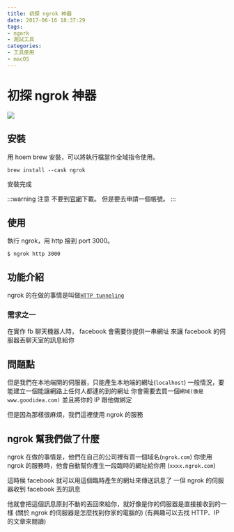 ```yaml
---
title: 初探 ngrok 神器
date: 2017-06-16 18:37:29
tags:
- ngork
- 測試工具
categories:
- 工具使用
- macOS
---
```


# 初探 ngrok 神器

![](https://ngrok.com/static/img/demo.png)

## 安裝

用 hoem brew 安裝，可以將執行檔當作全域指令使用。

```shell
brew install --cask ngrok
```

安裝完成

:::warning
注意
不要到[官網](https://ngrok.com/)下載。
但是要去申請一個帳號。
:::

## 使用

執行 ngrok，用 http 接到 port 3000。

```shell
$ ngrok http 3000
```

## 功能介紹

ngrok 的在做的事情是叫做[`HTTP tunneling`](https://en.wikipedia.org/wiki/HTTP_tunnel)

### 需求之一

在實作 fb 聊天機器人時， facebook 會需要你提供一串網址
來讓 facebook 的伺服器丟聊天室的訊息給你

## 問題點

但是我們在本地端開的伺服器，只能產生本地端的網址(`localhost`)
一般情況，要能建立一個能讓網路上任何人都連的到的網址
你會需要去買一個`網域(像是 www.goodidea.com)`
並且將你的 IP 跟他做綁定

但是因為那樣很麻煩，我們這裡使用 ngrok 的服務

## ngrok 幫我們做了什麼

ngrok 在做的事情是，他們在自己的公司裡有買一個域名(`ngrok.com`)
你使用 ngrok 的服務時，他會自動幫你產生一段臨時的網址給你用
(`xxxx.ngrok.com`)

這時候 facebook 就可以用這個臨時產生的網址來傳送訊息了
一但 ngrok 的伺服器收到 facebook 丟的訊息

他就會把這個訊息原封不動的丟回來給你，就好像是你的伺服器是直接接收到的一樣
(關於 ngrok 的伺服器是怎麼找到你家的電腦的)
(有興趣可以去找 HTTP、IP 的文章來閱讀)
